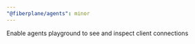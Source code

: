 ```yaml
---
"@fiberplane/agents": minor
---
```


Enable agents playground to see and inspect client connections
